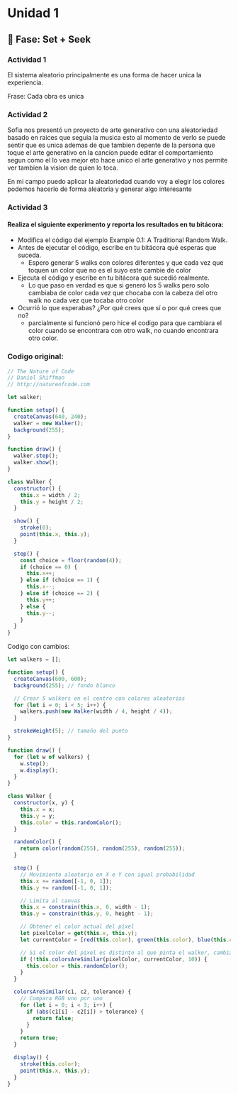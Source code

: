 # Unidad 1

## 🔎 Fase: Set + Seek

### Actividad 1
El sistema aleatorio principalmente es una forma de hacer unica la experiencia.

Frase: Cada obra es unica

### Actividad 2
Sofia nos presentó un proyecto de arte generativo con una aleatoriedad basado en raices que seguia la musica esto al momento de verlo se puede sentir que es unica ademas de que tambien depente de la persona que toque el arte generativo en la cancion puede editar el comportamiento segun como el lo vea mejor eto hace unico el arte generativo y nos permite ver tambien la vision de quien lo toca.

En mi campo puedo aplicar la aleatoriedad cuando voy a elegir los colores podemos hacerlo de forma aleatoria y generar algo interesante

### Actividad 3

#### Realiza el siguiente experimento y reporta los resultados en tu bitácora:

- Modifica el código del ejemplo Example 0.1: A Traditional Random Walk.
- Antes de ejecutar el código, escribe en tu bitácora qué esperas que suceda.
   -  Espero generar 5 walks con colores diferentes y que cada vez que toquen un color que no es el suyo este cambie de color
- Ejecuta el código y escribe en tu bitácora qué sucedió realmente.
   - Lo que paso en verdad es que si generó los 5 walks pero solo cambiaba de color cada vez que chocaba con la cabeza del otro walk no cada vez que tocaba otro color
- Ocurrió lo que esperabas? ¿Por qué crees que sí o por qué crees que no?
   - parcialmente si funcionó pero hice el codigo para que cambiara el color cuando se encontrara con otro walk, no cuando encontrara otro color.
### Codigo original:

```javascript
// The Nature of Code
// Daniel Shiffman
// http://natureofcode.com

let walker;

function setup() {
  createCanvas(640, 240);
  walker = new Walker();
  background(255);
}

function draw() {
  walker.step();
  walker.show();
}

class Walker {
  constructor() {
    this.x = width / 2;
    this.y = height / 2;
  }

  show() {
    stroke(0);
    point(this.x, this.y);
  }

  step() {
    const choice = floor(random(4));
    if (choice == 0) {
      this.x++;
    } else if (choice == 1) {
      this.x--;
    } else if (choice == 2) {
      this.y++;
    } else {
      this.y--;
    }
  }
}
```

Codigo con cambios:

```javascript
let walkers = [];

function setup() {
  createCanvas(600, 600);
  background(255); // fondo blanco

  // Crear 5 walkers en el centro con colores aleatorios
  for (let i = 0; i < 5; i++) {
    walkers.push(new Walker(width / 4, height / 4));
  }

  strokeWeight(5); // tamaño del punto
}

function draw() {
  for (let w of walkers) {
    w.step();
    w.display();
  }
}

class Walker {
  constructor(x, y) {
    this.x = x;
    this.y = y;
    this.color = this.randomColor();
  }

  randomColor() {
    return color(random(255), random(255), random(255));
  }

  step() {
    // Movimiento aleatorio en X e Y con igual probabilidad
    this.x += random([-1, 0, 1]);
    this.y += random([-1, 0, 1]);

    // Limita al canvas
    this.x = constrain(this.x, 0, width - 1);
    this.y = constrain(this.y, 0, height - 1);

    // Obtener el color actual del píxel
    let pixelColor = get(this.x, this.y);
    let currentColor = [red(this.color), green(this.color), blue(this.color)];

    // Si el color del píxel es distinto al que pinta el walker, cambia de color
    if (!this.colorsAreSimilar(pixelColor, currentColor, 10)) {
      this.color = this.randomColor();
    }
  }

  colorsAreSimilar(c1, c2, tolerance) {
    // Compara RGB uno por uno
    for (let i = 0; i < 3; i++) {
      if (abs(c1[i] - c2[i]) > tolerance) {
        return false;
      }
    }
    return true;
  }

  display() {
    stroke(this.color);
    point(this.x, this.y);
  }
}


```


